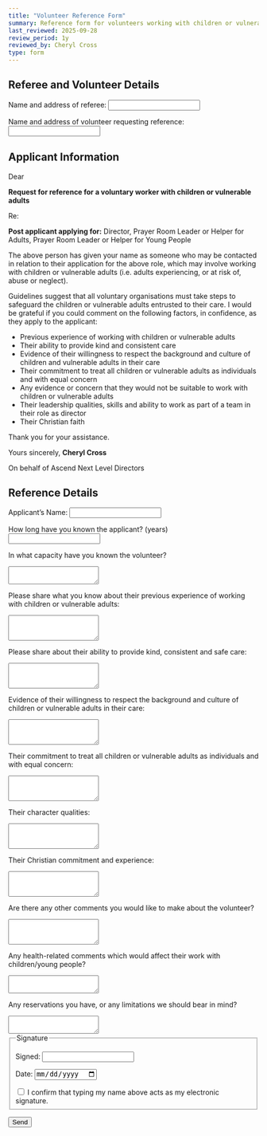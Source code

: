 ```yaml
---
title: "Volunteer Reference Form"
summary: Reference form for volunteers working with children or vulnerable adults
last_reviewed: 2025-09-28
review_period: 1y
reviewed_by: Cheryl Cross
type: form
---
```


<form 
  name="{{< getPageTitle >}}" 
  class="verified-form"
  netlify
>

<input type="hidden" name="form-name" value="volunteer-reference">

<!-- Honeypot field -->
<p style="display:none">
  <label>Don’t fill this out: <input name="bot-field"></label>
</p>

<h2>Referee and Volunteer Details</h2>

<label for="referee_name_address" class="required">Name and address of referee:</label>
<input class="address" type="text" id="referee_name_address" name="referee_name_address" required>

<label for="volunteer_name_address" class="required">Name and address of volunteer requesting reference:</label>
<input class="address" type="text" id="volunteer_name_address" name="volunteer_name_address" required>

<h2>Applicant Information</h2>

<p>Dear</p>
<p><strong>Request for reference for a voluntary worker with children or vulnerable adults</strong></p>
<p>Re:</p>
<p><strong>Post applicant applying for:</strong> Director, Prayer Room Leader or Helper for Adults, Prayer Room Leader or Helper for Young People</p>

<p>
  The above person has given your name as someone who may be contacted in relation to their application for the above role, 
  which may involve working with children or vulnerable adults (i.e. adults experiencing, or at risk of, abuse or neglect).
</p>

<p>
  Guidelines suggest that all voluntary organisations must take steps to safeguard the children or vulnerable adults entrusted to their care. 
  I would be grateful if you could comment on the following factors, in confidence, as they apply to the applicant:
</p>

<ul>
  <li>Previous experience of working with children or vulnerable adults</li>
  <li>Their ability to provide kind and consistent care</li>
  <li>Evidence of their willingness to respect the background and culture of children and vulnerable adults in their care</li>
  <li>Their commitment to treat all children or vulnerable adults as individuals and with equal concern</li>
  <li>Any evidence or concern that they would not be suitable to work with children or vulnerable adults</li>
  <li>Their leadership qualities, skills and ability to work as part of a team in their role as director</li>
  <li>Their Christian faith</li>
</ul>

<p>Thank you for your assistance.</p>
<p>Yours sincerely, <strong>Cheryl Cross</strong></p>
<p>On behalf of Ascend Next Level Directors</p>

<h2>Reference Details</h2>

<label for="applicant_name" class="required">Applicant’s Name:</label>
<input class="short-input" type="text" id="applicant_name" name="applicant_name" required>

<label for="years_known" class="required">How long have you known the applicant? (years)</label>
<input class="short-input" type="number" id="years_known" name="years_known" min="0" required>

<label for="capacity_known" class="required">In what capacity have you known the volunteer?</label>
<textarea id="capacity_known" name="capacity_known" rows="2" required></textarea>

<label for="experience" class="required">Please share what you know about their previous experience of working with children or vulnerable adults:</label>
<textarea id="experience" name="experience" rows="3" required></textarea>

<label for="care_ability" class="required">Please share about their ability to provide kind, consistent and safe care:</label>
<textarea id="care_ability" name="care_ability" rows="3" required></textarea>

<label for="respect_culture" class="required">Evidence of their willingness to respect the background and culture of children or vulnerable adults in their care:</label>
<textarea id="respect_culture" name="respect_culture" rows="3" required></textarea>

<label for="equal_concern" class="required">Their commitment to treat all children or vulnerable adults as individuals and with equal concern:</label>
<textarea id="equal_concern" name="equal_concern" rows="3" required></textarea>

<label for="character_qualities">Their character qualities:</label>
<textarea id="character_qualities" name="character_qualities" rows="3"></textarea>

<label for="christian_commitment">Their Christian commitment and experience:</label>
<textarea id="christian_commitment" name="christian_commitment" rows="3"></textarea>

<label for="other_comments">Are there any other comments you would like to make about the volunteer?</label>
<textarea id="other_comments" name="other_comments" rows="3"></textarea>

<label for="health_comments">Any health-related comments which would affect their work with children/young people?</label>
<textarea id="health_comments" name="health_comments" rows="2"></textarea>

<label for="limitations">Any reservations you have, or any limitations we should bear in mind?</label>
<textarea id="limitations" name="limitations" rows="2"></textarea>

<fieldset>
  <legend>Signature</legend>

  <label for="RefereeName" class="required">Signed:</label>
  <input type="text" id="RefereeName" name="referee_name" class="short-input" required>

  <label for="RefereeDate" class="required">Date:</label>
  <input type="date" id="RefereeDate" name="referee_date" class="short-input autofill-today" required>

  <label class="checkbox-inline required">
    <input type="checkbox" name="RefereeSignatureConfirm" required>
    I confirm that typing my name above acts as my electronic signature.
  </label>
</fieldset>

<button type="submit">Send</button>

</form>
